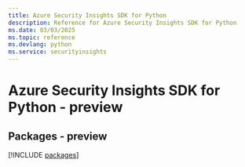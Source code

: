 ```yaml
---
title: Azure Security Insights SDK for Python
description: Reference for Azure Security Insights SDK for Python
ms.date: 03/03/2025
ms.topic: reference
ms.devlang: python
ms.service: securityinsights
---
```

# Azure Security Insights SDK for Python - preview
## Packages - preview
[!INCLUDE [packages](security-insights-index.md)]